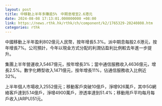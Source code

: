 ```yaml
---
layout: post
title: 中移動上半年多賺逾5%　中期息增至2.6港元
date: 2024-08-08 17:13:01.000000000 +08:00
link: https://news.rthk.hk/rthk/ch/component/k2/1765329-20240808.htm
categories: rthk
---
```


中國移動上半年盈利802億元人民幣，按年增長5.3%。派中期息每股2.6港元，按年增長7%。公司預計，今年以現金方式分配的利潤佔盈利比例較去年進一步提升。

集團上半年營運收入5467億元，按年增長3%；當中通信服務收入4636億元，增長2.5%。數字化轉型收入1471億元，按年增長11%，佔通信服務收入比例近32%。

上半年個人市場收入2552億元；移動客戶突破10億戶，淨增926萬戶，其中5G網絡客戶達到5.14億戶，淨增4900萬戶，滲透率達到51.4%；移動用戶平均每月每戶收入(ARPU)51元。
